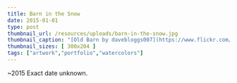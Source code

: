 ```yaml
---
title: Barn in the Snow
date: 2015-01-01
type: post
thumbnail_url: /resources/uploads/barn-in-the-snow.jpg
thumbnail_caption: "[Old Barn by davebloggs007](https://www.flickr.com/photos/davebloggs007/8583642518)"
thumbnail_sizes: [ 300x204 ]
tags: ["artwork","portfolio","watercolors"]
---
```

~2015 Exact date unknown.